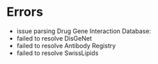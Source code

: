 # Errors

- issue parsing Drug Gene Interaction Database: 
- failed to resolve DisGeNet
- failed to resolve Antibody Registry
- failed to resolve SwissLipids